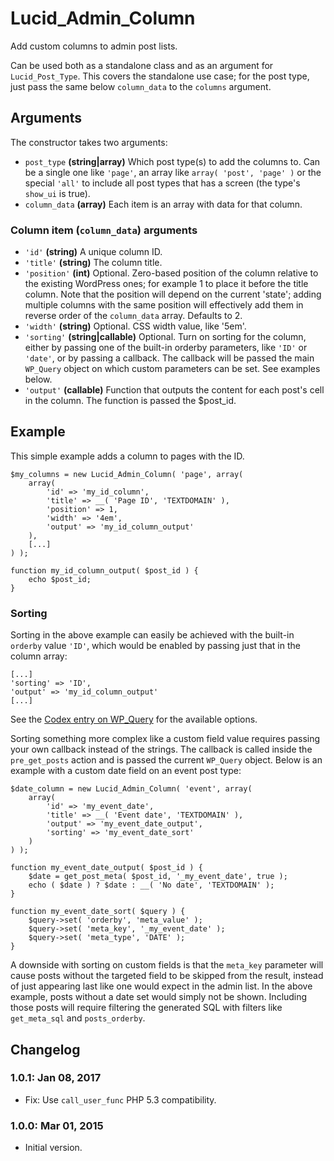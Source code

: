 # Lucid\_Admin\_Column

Add custom columns to admin post lists.

Can be used both as a standalone class and as an argument for `Lucid_Post_Type`. This covers the standalone use case; for the post type, just pass the same below `column_data` to the `columns` argument.

## Arguments

The constructor takes two arguments:

* `post_type` **(string|array)** Which post type(s) to add the columns to. Can be a single one like `'page'`, an array like `array( 'post', 'page' )` or the special `'all'` to include all post types that has a screen (the type's `show_ui` is true).
* `column_data` **(array)** Each item is an array with data for that column.

### Column item (`column_data`) arguments

* `'id'` **(string)** A unique column ID.
* `'title'` **(string)** The column title.
* `'position'` **(int)** Optional. Zero-based position of the column relative to the existing WordPress ones; for example 1 to place it before the title column. Note that the position will depend on the current 'state'; adding multiple columns with the same position will effectively add them in reverse order of the `column_data` array. Defaults to 2.
* `'width'` **(string)** Optional. CSS width value, like '5em'.
* `'sorting'` **(string|callable)** Optional. Turn on sorting for the column, either by passing one of the built-in orderby parameters, like `'ID'` or `'date'`, or by passing a callback. The callback will be passed the main `WP_Query` object on which custom parameters can be set. See examples below.
* `'output'` **(callable)** Function that outputs the content for each post's cell in the column. The function is passed the $post_id.

## Example

This simple example adds a column to pages with the ID.

	$my_columns = new Lucid_Admin_Column( 'page', array(
		array(
			'id' => 'my_id_column',
			'title' => __( 'Page ID', 'TEXTDOMAIN' ),
			'position' => 1,
			'width' => '4em',
			'output' => 'my_id_column_output'
		),
		[...]
	) );

	function my_id_column_output( $post_id ) {
		echo $post_id;
	}

### Sorting

Sorting in the above example can easily be achieved with the built-in `orderby` value `'ID'`, which would be enabled by passing just that in the column array:

	[...]
	'sorting' => 'ID',
	'output' => 'my_id_column_output'
	[...]

See the [Codex entry on WP_Query](http://codex.wordpress.org/Class_Reference/WP_Query) for the available options.

Sorting something more complex like a custom field value requires passing your own callback instead of the strings. The callback is called inside the `pre_get_posts` action and is passed the current `WP_Query` object. Below is an example with a custom date field on an event post type:

	$date_column = new Lucid_Admin_Column( 'event', array(
		array(
			'id' => 'my_event_date',
			'title' => __( 'Event date', 'TEXTDOMAIN' ),
			'output' => 'my_event_date_output',
			'sorting' => 'my_event_date_sort'
		)
	) );

	function my_event_date_output( $post_id ) {
		$date = get_post_meta( $post_id, '_my_event_date', true );
		echo ( $date ) ? $date : __( 'No date', 'TEXTDOMAIN' );
	}

	function my_event_date_sort( $query ) {
		$query->set( 'orderby', 'meta_value' );
		$query->set( 'meta_key', '_my_event_date' );
		$query->set( 'meta_type', 'DATE' );
	}

A downside with sorting on custom fields is that the `meta_key` parameter will cause posts without the targeted field to be skipped from the result, instead of just appearing last like one would expect in the admin list. In the above example, posts without a date set would simply not be shown. Including those posts will require filtering the generated SQL with filters like `get_meta_sql` and `posts_orderby`.

## Changelog

### 1.0.1: Jan 08, 2017

* Fix: Use `call_user_func` PHP 5.3 compatibility.

### 1.0.0: Mar 01, 2015

* Initial version.